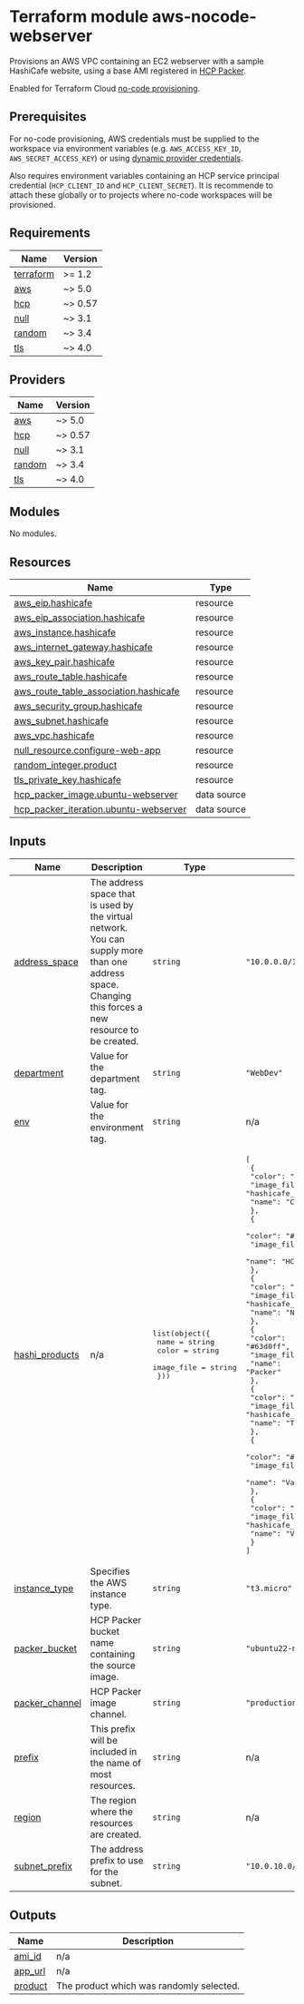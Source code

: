 # Terraform module aws-nocode-webserver

Provisions an AWS VPC containing an EC2 webserver with a sample HashiCafe website, using a base AMI registered in [HCP Packer](https://www.hashicorp.com/products/packer).

Enabled for Terraform Cloud [no-code provisioning](https://developer.hashicorp.com/terraform/cloud-docs/no-code-provisioning/module-design).

## Prerequisites

For no-code provisioning, AWS credentials must be supplied to the workspace via environment variables (e.g. `AWS_ACCESS_KEY_ID`, `AWS_SECRET_ACCESS_KEY`) or using [dynamic provider credentials](https://developer.hashicorp.com/terraform/cloud-docs/workspaces/dynamic-provider-credentials).

Also requires environment variables containing an HCP service principal credential (`HCP_CLIENT_ID` and `HCP_CLIENT_SECRET`). It is recommende to attach these globally or to projects where no-code workspaces will be provisioned.

<!-- BEGIN_TF_DOCS -->
## Requirements

| Name | Version |
|------|---------|
| <a name="requirement_terraform"></a> [terraform](#requirement\_terraform) | >= 1.2 |
| <a name="requirement_aws"></a> [aws](#requirement\_aws) | ~> 5.0 |
| <a name="requirement_hcp"></a> [hcp](#requirement\_hcp) | ~> 0.57 |
| <a name="requirement_null"></a> [null](#requirement\_null) | ~> 3.1 |
| <a name="requirement_random"></a> [random](#requirement\_random) | ~> 3.4 |
| <a name="requirement_tls"></a> [tls](#requirement\_tls) | ~> 4.0 |

## Providers

| Name | Version |
|------|---------|
| <a name="provider_aws"></a> [aws](#provider\_aws) | ~> 5.0 |
| <a name="provider_hcp"></a> [hcp](#provider\_hcp) | ~> 0.57 |
| <a name="provider_null"></a> [null](#provider\_null) | ~> 3.1 |
| <a name="provider_random"></a> [random](#provider\_random) | ~> 3.4 |
| <a name="provider_tls"></a> [tls](#provider\_tls) | ~> 4.0 |

## Modules

No modules.

## Resources

| Name | Type |
|------|------|
| [aws_eip.hashicafe](https://registry.terraform.io/providers/hashicorp/aws/latest/docs/resources/eip) | resource |
| [aws_eip_association.hashicafe](https://registry.terraform.io/providers/hashicorp/aws/latest/docs/resources/eip_association) | resource |
| [aws_instance.hashicafe](https://registry.terraform.io/providers/hashicorp/aws/latest/docs/resources/instance) | resource |
| [aws_internet_gateway.hashicafe](https://registry.terraform.io/providers/hashicorp/aws/latest/docs/resources/internet_gateway) | resource |
| [aws_key_pair.hashicafe](https://registry.terraform.io/providers/hashicorp/aws/latest/docs/resources/key_pair) | resource |
| [aws_route_table.hashicafe](https://registry.terraform.io/providers/hashicorp/aws/latest/docs/resources/route_table) | resource |
| [aws_route_table_association.hashicafe](https://registry.terraform.io/providers/hashicorp/aws/latest/docs/resources/route_table_association) | resource |
| [aws_security_group.hashicafe](https://registry.terraform.io/providers/hashicorp/aws/latest/docs/resources/security_group) | resource |
| [aws_subnet.hashicafe](https://registry.terraform.io/providers/hashicorp/aws/latest/docs/resources/subnet) | resource |
| [aws_vpc.hashicafe](https://registry.terraform.io/providers/hashicorp/aws/latest/docs/resources/vpc) | resource |
| [null_resource.configure-web-app](https://registry.terraform.io/providers/hashicorp/null/latest/docs/resources/resource) | resource |
| [random_integer.product](https://registry.terraform.io/providers/hashicorp/random/latest/docs/resources/integer) | resource |
| [tls_private_key.hashicafe](https://registry.terraform.io/providers/hashicorp/tls/latest/docs/resources/private_key) | resource |
| [hcp_packer_image.ubuntu-webserver](https://registry.terraform.io/providers/hashicorp/hcp/latest/docs/data-sources/packer_image) | data source |
| [hcp_packer_iteration.ubuntu-webserver](https://registry.terraform.io/providers/hashicorp/hcp/latest/docs/data-sources/packer_iteration) | data source |

## Inputs

| Name | Description | Type | Default | Required |
|------|-------------|------|---------|:--------:|
| <a name="input_address_space"></a> [address\_space](#input\_address\_space) | The address space that is used by the virtual network. You can supply more than one address space. Changing this forces a new resource to be created. | `string` | `"10.0.0.0/16"` | no |
| <a name="input_department"></a> [department](#input\_department) | Value for the department tag. | `string` | `"WebDev"` | no |
| <a name="input_env"></a> [env](#input\_env) | Value for the environment tag. | `string` | n/a | yes |
| <a name="input_hashi_products"></a> [hashi\_products](#input\_hashi\_products) | n/a | <pre>list(object({<br>    name       = string<br>    color      = string<br>    image_file = string<br>  }))</pre> | <pre>[<br>  {<br>    "color": "#dc477d",<br>    "image_file": "hashicafe_art_consul.png",<br>    "name": "Consul"<br>  },<br>  {<br>    "color": "#ffffff",<br>    "image_file": "hashicafe_art_hcp.png",<br>    "name": "HCP"<br>  },<br>  {<br>    "color": "#60dea9",<br>    "image_file": "hashicafe_art_nomad.png",<br>    "name": "Nomad"<br>  },<br>  {<br>    "color": "#63d0ff",<br>    "image_file": "hashicafe_art_packer.png",<br>    "name": "Packer"<br>  },<br>  {<br>    "color": "#844fba",<br>    "image_file": "hashicafe_art_terraform.png",<br>    "name": "Terraform"<br>  },<br>  {<br>    "color": "#2e71e5",<br>    "image_file": "hashicafe_art_vagrant.png",<br>    "name": "Vagrant"<br>  },<br>  {<br>    "color": "#ffec6e",<br>    "image_file": "hashicafe_art_vault.png",<br>    "name": "Vault"<br>  }<br>]</pre> | no |
| <a name="input_instance_type"></a> [instance\_type](#input\_instance\_type) | Specifies the AWS instance type. | `string` | `"t3.micro"` | no |
| <a name="input_packer_bucket"></a> [packer\_bucket](#input\_packer\_bucket) | HCP Packer bucket name containing the source image. | `string` | `"ubuntu22-nginx"` | no |
| <a name="input_packer_channel"></a> [packer\_channel](#input\_packer\_channel) | HCP Packer image channel. | `string` | `"production"` | no |
| <a name="input_prefix"></a> [prefix](#input\_prefix) | This prefix will be included in the name of most resources. | `string` | n/a | yes |
| <a name="input_region"></a> [region](#input\_region) | The region where the resources are created. | `string` | n/a | yes |
| <a name="input_subnet_prefix"></a> [subnet\_prefix](#input\_subnet\_prefix) | The address prefix to use for the subnet. | `string` | `"10.0.10.0/24"` | no |

## Outputs

| Name | Description |
|------|-------------|
| <a name="output_ami_id"></a> [ami\_id](#output\_ami\_id) | n/a |
| <a name="output_app_url"></a> [app\_url](#output\_app\_url) | n/a |
| <a name="output_product"></a> [product](#output\_product) | The product which was randomly selected. |
<!-- END_TF_DOCS -->
